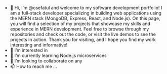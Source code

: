 - 👋 Hi, I’m @osefatul and welcome to my software development portfolio! I am a full-stack developer specializing in building web applications using the MERN stack (MongoDB, Express, React, and Node.js). On this page, you will find a selection of my projects that showcase my skills and experience in MERN development. Feel free to browse through my repositories and check out the code, or visit the live demos to see the projects in action. Thank you for visiting, and I hope you find my work interesting and informative!
- 👀 I’m interested in 
- 🌱 I’m currently learning Node.js microservices
- 💞️ I’m looking to collaborate on any 
- 📫 How to reach me ...

<!---
osefatul/osefatul is a ✨ special ✨ repository because its `README.md` (this file) appears on your GitHub profile.
You can click the Preview link to take a look at your changes.
--->
